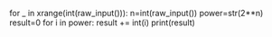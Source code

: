 for _ in xrange(int(raw_input())):
	n=int(raw_input())
	power=str(2**n)
	result=0
	for i in power:
		result += int(i)
	print(result)
